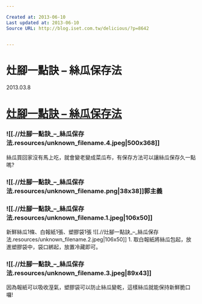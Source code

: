 ```yaml
---

Created at: 2013-06-10
Last updated at: 2013-06-10
Source URL: http://blog.iset.com.tw/delicious/?p=8642


---
```


# 灶腳一點訣 – 絲瓜保存法


2013.03.8

# [灶腳一點訣 – 絲瓜保存法](http://blog.iset.com.tw/delicious/?p=8642)

### ![[.//灶腳一點訣_–_絲瓜保存法.resources/unknown_filename.4.jpeg\|500x368]]
絲瓜買回家沒有馬上吃，就會變老變成菜瓜布，有保存方法可以讓絲瓜保存久一點嗎?

### ![[.//灶腳一點訣_–_絲瓜保存法.resources/unknown_filename.png\|38x38]]郭主義

### ![[.//灶腳一點訣_–_絲瓜保存法.resources/unknown_filename.1.jpeg\|106x50]]
新鮮絲瓜1條、白報紙1張、塑膠袋1張
![[.//灶腳一點訣_–_絲瓜保存法.resources/unknown_filename.2.jpeg\|106x50]]
1\. 取白報紙將絲瓜包起，放進塑膠袋中，袋口綁起，放置冷藏即可。

### ![[.//灶腳一點訣_–_絲瓜保存法.resources/unknown_filename.3.jpeg\|89x43]]
因為報紙可以吸收溼氣，塑膠袋可以防止絲瓜變乾，這樣絲瓜就能保持新鮮脆口囉!

